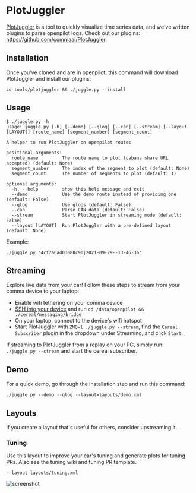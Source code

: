 # PlotJuggler

[PlotJuggler](https://github.com/facontidavide/PlotJuggler) is a tool to quickly visualize time series data, and we've written plugins to parse openpilot logs. Check out our plugins: https://github.com/commaai/PlotJuggler.

## Installation

Once you've cloned and are in openpilot, this command will download PlotJuggler and install our plugins:

`cd tools/plotjuggler && ./juggle.py --install`

## Usage

```
$ ./juggle.py -h
usage: juggle.py [-h] [--demo] [--qlog] [--can] [--stream] [--layout [LAYOUT]] [route_name] [segment_number] [segment_count]

A helper to run PlotJuggler on openpilot routes

positional arguments:
  route_name         The route name to plot (cabana share URL accepted) (default: None)
  segment_number     The index of the segment to plot (default: None)
  segment_count      The number of segments to plot (default: 1)

optional arguments:
  -h, --help         show this help message and exit
  --demo             Use the demo route instead of providing one (default: False)
  --qlog             Use qlogs (default: False)
  --can              Parse CAN data (default: False)
  --stream           Start PlotJuggler in streaming mode (default: False)
  --layout [LAYOUT]  Run PlotJuggler with a pre-defined layout (default: None)
```

Example:

`./juggle.py "4cf7a6ad03080c90|2021-09-29--13-46-36"`

## Streaming

Explore live data from your car! Follow these steps to stream from your comma device to your laptop:
- Enable wifi tethering on your comma device
- [SSH into your device](https://github.com/commaai/openpilot/wiki/SSH) and run `cd /data/openpilot && ./cereal/messaging/bridge`
- On your laptop, connect to the device's wifi hotspot
- Start PlotJuggler with `ZMQ=1 ./juggle.py --stream`, find the `Cereal Subscriber` plugin in the dropdown under Streaming, and click `Start`.

If streaming to PlotJuggler from a replay on your PC, simply run: `./juggle.py --stream` and start the cereal subscriber.

## Demo

For a quick demo, go through the installation step and run this command:

`./juggle.py --demo --qlog --layout=layouts/demo.xml`

## Layouts

If you create a layout that's useful for others, consider upstreaming it.

### Tuning

Use this layout to improve your car's tuning and generate plots for tuning PRs. Also see the tuning wiki and tuning PR template.

`--layout layouts/tuning.xml`


![screenshot](https://i.imgur.com/cizHCH3.png)
